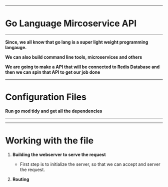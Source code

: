 <hr>

# **Go Language Mircoservice API**

<hr>

**Since, we all know that go lang is a super light weight programming langauge.**

**We can also build command line tools, microservices and others**

**We are going to make a API that will be connected to Redis Database and then we can spin that API to get our job done**

<hr>

# **Configuration Files**

**Run go mod tidy and get all the dependencies**

<hr>

<hr>

# **Working with the file**

1. **Building the webserver to serve the request**
    * First step is to initialize the server, so that we can accept and server the request.

2. **Routing**

